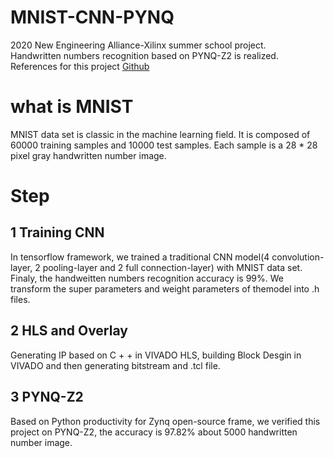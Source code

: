 # MNIST-CNN-PYNQ
2020 New Engineering Alliance-Xilinx summer school project.<br>
Handwritten numbers recognition based on PYNQ-Z2 is realized.<br>
References for this project [Github](https://github.com/fpgasystems/spooNN)

# what is MNIST
MNIST data set is classic in the machine learning field. It is composed of 60000 training samples and 10000 test samples. Each sample is a 28 * 28 pixel gray handwritten number image.<br> 

# Step
## 1 Training CNN
In tensorflow framework, we trained a traditional CNN model(4 convolution-layer, 2 pooling-layer and 2 full connection-layer) with MNIST data set. Finaly, the handweitten numbers recognition accuracy is 99%. We transform the super parameters and weight parameters of themodel into .h files.

## 2 HLS and Overlay
Generating IP based on C + + in VIVADO HLS, building Block Desgin in VIVADO and then generating bitstream and .tcl file.

## 3 PYNQ-Z2
Based on Python productivity for Zynq open-source frame, we verified this project on PYNQ-Z2, the accuracy is 97.82% about 5000 handwritten number image.
